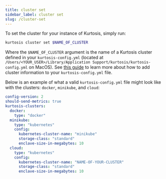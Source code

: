 ```yaml
---
title: cluster set
sidebar_label: cluster set
slug: /cluster-set
---
```


To set the cluster for your instance of Kurtosis, simply run:

```bash
kurtosis cluster set $NAME_OF_CLUSTER
```

Where the `$NAME_OF_CLUSTER` argument is the name of a Kurtosis cluster defined in your `kurtosis-config.yml` (located at `/Users/<YOUR_USER>/Library/Application Support/kurtosis/kurtosis-config.yml` on MacOS). See [this guide](https://docs.kurtosis.com/k8s#iii-add-your-cluster-information-to-kurtosis-configyml) to learn more about how to add cluster information to your `kurtosis-config.yml` file.

Below is an example of what a valid `kurtosis-config.yml` file might look like with the clusters: `docker`, `minikube`, and `cloud`:
```yml
config-version: 2
should-send-metrics: true
kurtosis-clusters:
  docker:
    type: "docker"
  minikube:
    type: "kubernetes"
    config:
      kubernetes-cluster-name: "minikube"
      storage-class: "standard"
      enclave-size-in-megabytes: 10
  cloud:
    type: "kubernetes"
    config:
      kubernetes-cluster-name: "NAME-OF-YOUR-CLUSTER"
      storage-class: "standard"
      enclave-size-in-megabytes: 10
```